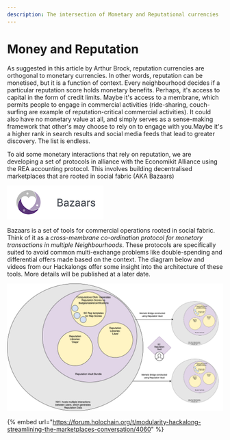 ```yaml
---
description: The intersection of Monetary and Reputational currencies
---
```


# Money and Reputation

As suggested in this article by Arthur Brock, reputation currencies are orthogonal to monetary currencies. In other words, reputation can be monetised, but it is a function of context. Every neighbourhood decides if a particular reputation score holds monetary benefits. Perhaps, it's access to capital in the form of credit limits. Maybe it's access to a membrane, which permits people to engage in commercial activities \(ride-sharing, couch-surfing are example of reputation-critical commercial activities\). It could also have no monetary value at all, and simply serves as a sense-making framework that other's may choose to rely on to engage with you.Maybe it's a higher rank in search results and social media feeds that lead to greater discovery. The list is endless. 

To aid some monetary interactions that rely on reputation, we are developing a set of protocols in alliance with the Economikit Alliance using the REA accounting protocol. This involves building decentralised marketplaces that are rooted in social fabric \(AKA Bazaars\)

![](.gitbook/assets/bazaars%20%281%29.png)

Bazaars is a set of tools for commercial operations rooted in social fabric. Think of it as a _cross-membrane co-ordination protocol for monetary transactions in multiple Neighbourhoods_. These protocols are specifically suited to avoid common multi-exchange problems like double-spending and differential offers made based on the context. The diagram below and videos from our Hackalongs offer some insight into the architecture of these tools. More details will be published at a later date. 

 

![Bazaars structure for commercial activity](.gitbook/assets/image%20%282%29.png)

{% embed url="https://forum.holochain.org/t/modularity-hackalong-streamlining-the-marketplaces-conversation/4060" %}



